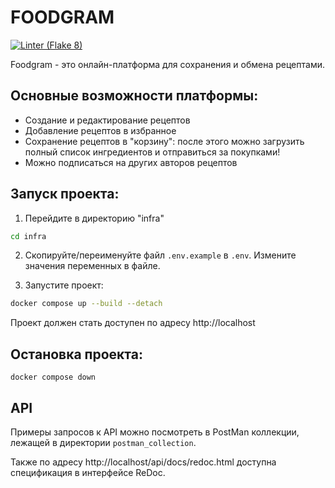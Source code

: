 # FOODGRAM
[![Linter (Flake 8)](https://github.com/LostKris/foodgram-st/actions/workflows/lint.yml/badge.svg)](https://github.com/LostKris/foodgram-st/actions/workflows/lint.yml)

Foodgram - это онлайн-платформа для сохранения и обмена рецептами.

## Основные возможности платформы:

* Создание и редактирование рецептов
* Добавление рецептов в избранное
* Сохранение рецептов в "корзину": после этого можно загрузить полный список ингредиентов и отправиться за покупками!
* Можно подписаться на других авторов рецептов

## Запуск проекта:

1. Перейдите в директорию "infra"

```bash
cd infra
```

2. Скопируйте/переименуйте файл `.env.example` в `.env`. Измените значения переменных в файле.

3. Запустите проект:
```bash
docker compose up --build --detach
```

Проект должен стать доступен по адресу http://localhost

## Остановка проекта:
```
docker compose down
```
## API

Примеры запросов к API можно посмотреть в PostMan коллекции, лежащей в директории `postman_collection`.

Также по адресу http://localhost/api/docs/redoc.html доступна спецификация в интерфейсе ReDoc.
